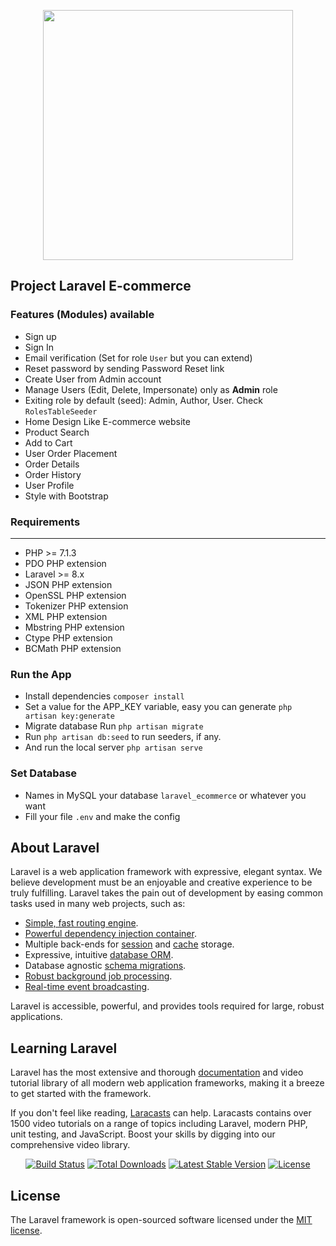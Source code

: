 <p align="center"><a href="https://micaeldie.com/" target="_blank"><img src="https://micaeldie.com/images/logo.png" width="400"></a></p>

## Project Laravel E-commerce

### Features (Modules) available

-   Sign up
-   Sign In
-   Email verification (Set for role `User` but you can extend)
-   Reset password by sending Password Reset link
-   Create User from Admin account
-   Manage Users (Edit, Delete, Impersonate) only as <strong>Admin</strong> role
-   Exiting role by default (seed): Admin, Author, User. Check `RolesTableSeeder`
-   Home Design Like E-commerce website
-   Product Search
-   Add to Cart
-   User Order Placement
-   Order Details
-   Order History
-   User Profile
-   Style with Bootstrap

### Requirements

---

-   PHP >= 7.1.3
-   PDO PHP extension
-   Laravel >= 8.x
-   JSON PHP extension
-   OpenSSL PHP extension
-   Tokenizer PHP extension
-   XML PHP extension
-   Mbstring PHP extension
-   Ctype PHP extension
-   BCMath PHP extension

### Run the App

-   Install dependencies `composer install`
-   Set a value for the APP_KEY variable, easy you can generate `php artisan key:generate`
-   Migrate database Run `php artisan migrate`
-   Run `php artisan db:seed` to run seeders, if any.
-   And run the local server `php artisan serve`

### Set Database

-   Names in MySQL your database `laravel_ecommerce` or whatever you want
-   Fill your file `.env` and make the config

## About Laravel

Laravel is a web application framework with expressive, elegant syntax. We believe development must be an enjoyable and creative experience to be truly fulfilling. Laravel takes the pain out of development by easing common tasks used in many web projects, such as:

-   [Simple, fast routing engine](https://laravel.com/docs/routing).
-   [Powerful dependency injection container](https://laravel.com/docs/container).
-   Multiple back-ends for [session](https://laravel.com/docs/session) and [cache](https://laravel.com/docs/cache) storage.
-   Expressive, intuitive [database ORM](https://laravel.com/docs/eloquent).
-   Database agnostic [schema migrations](https://laravel.com/docs/migrations).
-   [Robust background job processing](https://laravel.com/docs/queues).
-   [Real-time event broadcasting](https://laravel.com/docs/broadcasting).

Laravel is accessible, powerful, and provides tools required for large, robust applications.

## Learning Laravel

Laravel has the most extensive and thorough [documentation](https://laravel.com/docs) and video tutorial library of all modern web application frameworks, making it a breeze to get started with the framework.

If you don't feel like reading, [Laracasts](https://laracasts.com) can help. Laracasts contains over 1500 video tutorials on a range of topics including Laravel, modern PHP, unit testing, and JavaScript. Boost your skills by digging into our comprehensive video library.

<p align="center">
<a href="https://travis-ci.org/laravel/framework"><img src="https://travis-ci.org/laravel/framework.svg" alt="Build Status"></a>
<a href="https://packagist.org/packages/laravel/framework"><img src="https://img.shields.io/packagist/dt/laravel/framework" alt="Total Downloads"></a>
<a href="https://packagist.org/packages/laravel/framework"><img src="https://img.shields.io/packagist/v/laravel/framework" alt="Latest Stable Version"></a>
<a href="https://packagist.org/packages/laravel/framework"><img src="https://img.shields.io/packagist/l/laravel/framework" alt="License"></a>
</p>

## License

The Laravel framework is open-sourced software licensed under the [MIT license](https://opensource.org/licenses/MIT).
